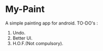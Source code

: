 # My-Paint

A simple painting app for android.
TO-DO's :
1. Undo.
2. Better UI.
3. H.O.F.(Not compulsory).
